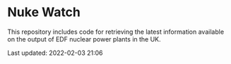 # Nuke Watch

This repository includes code for retrieving the latest information available on the output of EDF nuclear power plants in the UK.

Last updated: 2022-02-03 21:06